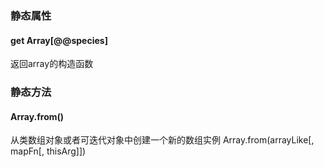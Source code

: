 ### 静态属性
#### get Array[@@species]
返回array的构造函数

### 静态方法
#### Array.from()
从类数组对象或者可迭代对象中创建一个新的数组实例
Array.from(arrayLike[, mapFn[, thisArg]])
